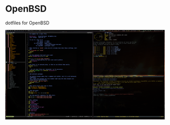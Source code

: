 # OpenBSD
dotfiles for OpenBSD

![OpenBSD](https://raw.githubusercontent.com/geirda/OpenBSD/master/OpenBSD.png)
